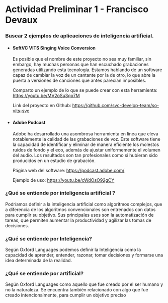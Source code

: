 # Actividad Preliminar 1 - Francisco Devaux

### Buscar 2 ejemplos de aplicaciones de inteligencia artificial.
  - #### SoftVC VITS Singing Voice Conversion
    Es posible que el nombre de este proyecto no sea muy familiar, sin embargo, hay muchas personas que han escuchado grabaciones generadas utilizando esta tecnología.
    Estamos hablando de un software capaz de cambiar la voz de un cantante por la de otro, lo que abre la puerta a versiones de canciones que antes parecían imposibles.

    Comparto un ejemplo de lo que se puede crear con esta herramienta:
    https://youtu.be/MV2oSu3qo7M

    Link del proyecto en Github:
    https://github.com/svc-develop-team/so-vits-svc
    
  - #### Adobe Podcast
    Adobe ha desarrollado una asombrosa herramienta en línea que eleva notablemente la calidad de las grabaciones de voz. Este software tiene la capacidad de identificar 
    y eliminar de manera eficiente los molestos ruidos de fondo y el eco, además de ajustar uniformemente el volumen del audio. Los resultados son tan profesionales como si 
    hubieran sido producidos en un estudio de grabación.

    Página web del software: https://podcast.adobe.com/
    
    Ejemplo de uso: https://youtu.be/cWdOsO92gCY

### ¿Qué se entiende por inteligencia artificial ? 
Podríamos definir a la inteligencia artificial como algoritmos complejos, que a diferencia de los algoritmos convencionales son entrenados con datos para cumplir su objetivo.
Sus principales usos son la automatización de tareas, que permiten aumentar la productividad y agilizar las tomas de decisiones.
### ¿Qué se entiende por Inteligencia?
Según Oxford Languages podemos definir la Inteligencia como la capacidad de aprender, entender, razonar, tomar decisiones y formarse una idea determinada de la realidad.
### ¿Qué se entiende por artificial?
Según Oxford Languages como aquello que fue creado por el ser humano y no la naturaleza. Se encuentra también relacionado con algo que fue creado intencionalmente, 
para cumplir un objetivo preciso
